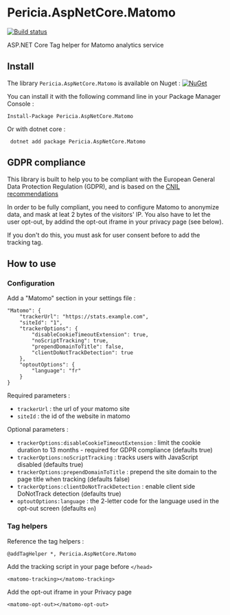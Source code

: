 # Pericia.AspNetCore.Matomo

[![Build status](https://dev.azure.com/glacasa/GithubBuilds/_apis/build/status/Pericia.AspNetCore.Matomo-CI)](https://dev.azure.com/glacasa/GithubBuilds/_build/latest?definitionId=69)

ASP.NET Core Tag helper for Matomo analytics service

## Install

The library `Pericia.AspNetCore.Matomo` is available on Nuget : [![NuGet](https://img.shields.io/nuget/v/Pericia.AspNetCore.Matomo.svg)](https://www.nuget.org/packages/Pericia.AspNetCore.Matomo/)

You can install it with the following command line in your Package Manager Console :

	Install-Package Pericia.AspNetCore.Matomo

Or with dotnet core :

	 dotnet add package Pericia.AspNetCore.Matomo 
	 	 
## GDPR compliance

This library is built to help you to be compliant with the European General Data Protection Regulation (GDPR), and is based on the [CNIL recommendations](https://www.cnil.fr/fr/solutions-pour-les-cookies-de-mesure-daudience)

In order to be fully compliant, you need to configure Matomo to anonymize data, and mask at leat 2 bytes of the visitors' IP. You also have to let the user opt-out, by addind the opt-out iframe in your privacy page (see below).

If you don't do this, you must ask for user consent before to add the tracking tag.

## How to use

### Configuration

Add a "Matomo" section in your settings file :

    "Matomo": {
		"trackerUrl": "https://stats.example.com",
		"siteId": "1",
		"trackerOptions": {
			"disableCookieTimeoutExtension": true,
			"noScriptTracking": true,
			"prependDomainToTitle": false,
			"clientDoNotTrackDetection": true
		},
		"optoutOptions": {
			"language": "fr"
		}
    }

Required parameters :

- `trackerUrl` :  the url of your matomo site
- `siteId` : the id of the website in matomo

Optional parameters :

- `trackerOptions:disableCookieTimeoutExtension` : limit the cookie duration to 13 months - required for GDPR compliance (defaults true)
- `trackerOptions:noScriptTracking` : tracks users with JavaScript disabled (defaults true)
- `trackerOptions:prependDomainToTitle` : prepend the site domain to the page title when tracking (defaults false)
- `trackerOptions:clientDoNotTrackDetection` : enable client side DoNotTrack detection (defaults true)
- `optoutOptions:language` : the 2-letter code for the language used in the opt-out screen (defaults `en`)

### Tag helpers

Reference the tag helpers :

    @addTagHelper *, Pericia.AspNetCore.Matomo

Add the tracking script in your page before `</head>`

    <matomo-tracking></matomo-tracking>

Add the opt-out iframe in your Privacy page

    <matomo-opt-out></matomo-opt-out>